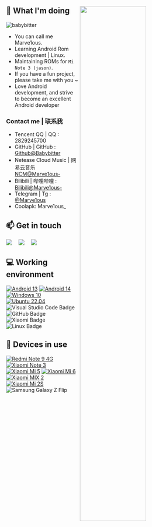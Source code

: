 ## 🤔 What I'm doing <img style="width: 60%;" align="right" src="https://github-profile-summary-cards.vercel.app/api/cards/profile-details?username=babybitter&theme=nord_bright" />
<p align="left"> <img src="https://komarev.com/ghpvc/?username=babybitter" alt="babybitter" /> </p>

 - You can call me Marve1ous.
 - Learning Android Rom development | Linux.
 - Maintaining ROMs for `Mi Note 3 (jason)`.
 - If you have a fun project, please take me with you ~
 - Love Android development, and strive to become an excellent Android developer

### Contact me | 联系我
- Tencent QQ | QQ : 2829245700
- GitHub | GitHub : [Github@Babybitter](https://github.com/babybitter)
- Netease Cloud Music | 网易云音乐 [NCM@Marve1ous-](https://music.163.com/#/user/home?id=1758946355)
- Bilibili | 哔哩哔哩 : [Bilibili@Marve1ous-](https://space.bilibili.com/395663211)
- Telegram | Tg : [@Marve1ous](https://t.me/Marve1ousJX)
- Coolapk: Marve1ous_

## 📫 Get in touch
  <div>
    <a href="https://space.bilibili.com/395663211/"><img src="https://img.shields.io/badge/Bilibili-B站-ff69b4" /></a>&emsp;
    <a href="https://blog.csdn.net/J_Marve1ous"><img src="https://img.shields.io/badge/CSDN-论坛-c32136" /></a>&emsp;
    <a href="https://t.me/Marve1ousJX/"><img src="https://img.shields.io/badge/Tg-telegram-blue" /></a>&emsp;
  </div>

## 💻 Working environment
[![Android 13](https://img.shields.io/badge/Android%2013-3ddc84?style=flat-square&logo=android&logoColor=ffffff)](https://www.android.com/android-13/)
[![Android 14](https://img.shields.io/badge/Android%2014-3ddc84?style=flat-square&logo=android&logoColor=ffffff)](https://www.android.com/android-14/)
[![Windows 10](https://img.shields.io/badge/Windows%2010-00adef?style=flat-square&logo=windows&logoColor=ffffff)](https://www.microsoft.com/en-us/windows/windows-10)
[![Ubuntu 22.04](https://img.shields.io/badge/Ubuntu%2022%2e04-dd4814?style=flat-square&logo=ubuntu&logoColor=ffffff)](https://releases.ubuntu.com/jammy/)
![Visual Studio Code Badge](https://img.shields.io/badge/Visual%20Studio%20Code-007ACC?logo=visualstudiocode&logoColor=fff&style=flat)
![GitHub Badge](https://img.shields.io/badge/GitHub-181717?logo=github&logoColor=fff&style=flat)
![Xiaomi Badge](https://img.shields.io/badge/Xiaomi-FF6900?logo=xiaomi&logoColor=fff&style=flat)
![Linux Badge](https://img.shields.io/badge/Linux-FCC624?logo=linux&logoColor=000&style=flat)

## 📱 Devices in use
[![Redmi Note 9 4G](https://img.shields.io/badge/Redmi%20Note%209%204G-fd4900?style=flat-square&logo=xiaomi&logoColor=ffffff)](https://www.mi.com/redminote9-4g)
[![Xiaomi Note 3](https://img.shields.io/badge/Xiaomi%20Note%203-fd4900?style=flat-square&logo=xiaomi&logoColor=ffffff)](#)
[![Xiaomi Mi 5](https://img.shields.io/badge/Xiaomi%20Mi%205-fd4900?style=flat-square&logo=xiaomi&logoColor=ffffff)](https://www.mi.com/mi5)
[![Xiaomi Mi 6](https://img.shields.io/badge/Xiaomi%20Mi%206-fd4900?style=flat-square&logo=xiaomi&logoColor=ffffff)](https://www.mi.com/mi6)
[![Xiaomi MIX 2](https://img.shields.io/badge/Xiaomi%20MIX%202-fd4900?style=flat-square&logo=xiaomi&logoColor=ffffff)](https://www.mi.com/mix2)
[![Xiaomi Mi 2S](https://img.shields.io/badge/Xiaomi%20Mi%202S-fd4900?style=flat-square&logo=xiaomi&logoColor=ffffff)](https://p.www.xiaomi.com/zt/130406/params.html)
![Samsung Galaxy Z Flip](https://img.shields.io/badge/Samsang%20Galaxy%20Z%20Flip-1428a0?style=flat-square&logo=Samsung&logoColor=ffffff)
